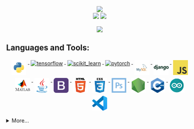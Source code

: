 
<!-- [doguilmak's GitHub stats](https://github-readme-stats.vercel.app/api?username=doguilmak&theme=github_dark&show_icons=true) -->

<!-- Black-Blue Stat Bar -->
<!--
<div align="center">
  <img src="https://github-readme-stats.vercel.app/api?username=doguilmak&theme=github_dark&show_icons=true" align="center"/>
</div>
-->

<!-- doguilmak (Dogu Ilmak) -->
<div align="center">
  <img src="http://github-profile-summary-cards.vercel.app/api/cards/profile-details?username=doguilmak&theme=default" align="center"/>
</div>

<!-- Most Used Languages Bar -->
<!--
<div align="center">
  <img src="http://github-profile-summary-cards.vercel.app/api/cards/repos-per-language?username=doguilmak&theme=default" align="center"/>
  <img src="http://github-profile-summary-cards.vercel.app/api/cards/most-commit-language?username=doguilmak&theme=default" align="center"/>
</div>
-->

<!-- Stats and Commits Bar -->
<div align="center">
  <img src="http://github-profile-summary-cards.vercel.app/api/cards/stats?username=doguilmak&theme=default" align="center"/>
  <img src="http://github-profile-summary-cards.vercel.app/api/cards/productive-time?username=doguilmak&theme=default&utcOffset=1" align="center"/>
</div>

<br>

<!-- Profile Views Bar -->
<div align="center">
  <!-- <img src="https://visitor-badge.laobi.icu/badge?page_id=doguilmak.doguilmak" align="center"/> -->
  <img src="https://komarev.com/ghpvc/?username=doguilmak&color=586e75" align="center"/>
</div>

<h2>Languages and Tools:</h2>
<p align="center">
  
  <a href="https://www.python.org" target="_blank">
    <img src="https://raw.githubusercontent.com/github/explore/80688e429a7d4ef2fca1e82350fe8e3517d3494d/topics/python/python.png" alt="python" height="40" style="vertical-align:top; margin:4px">
  </a>
  
  <a href="https://www.tensorflow.org" target="_blank">
    <img src="https://www.vectorlogo.zone/logos/tensorflow/tensorflow-icon.svg" alt="tensorflow" width="40" height="40" style="vertical-align:top; margin:4px"/>
  </a>
  
  <a href="https://scikit-learn.org/" target="_blank">
    <img src="https://upload.wikimedia.org/wikipedia/commons/0/05/Scikit_learn_logo_small.svg" alt="scikit_learn" width="40" height="40" style="vertical-align:top; margin:4px">
  </a>
  
  <a href="https://pytorch.org/" target="_blank">
    <img src="https://www.vectorlogo.zone/logos/pytorch/pytorch-icon.svg" alt="pytorch" width="40" height="40" style="vertical-align:top; margin:4px"/>
  </a>

   <a href="https://www.mysql.com/" target="_blank">
    <img src="https://raw.githubusercontent.com/github/explore/80688e429a7d4ef2fca1e82350fe8e3517d3494d/topics/mysql/mysql.png" alt="mysql" height="40" style="vertical-align:top; margin:4px">
  </a>
	
  <a href="https://www.djangoproject.com/" target="_blank">
    <img src="https://raw.githubusercontent.com/github/explore/80688e429a7d4ef2fca1e82350fe8e3517d3494d/topics/django/django.png" alt="nodejs" height="40" style="vertical-align:top; margin:4px">
  </a>
  
  <a href="https://developer.mozilla.org/en-US/docs/Web/JavaScript" target="_blank">
    <img src="https://raw.githubusercontent.com/github/explore/80688e429a7d4ef2fca1e82350fe8e3517d3494d/topics/javascript/javascript.png" alt="javascript" height="40" style="vertical-align:top; margin:4px">
  </a>
  
  <a href="https://www.mathworks.com/products/matlab.html" target="_blank">
    <img src="https://raw.githubusercontent.com/github/explore/80688e429a7d4ef2fca1e82350fe8e3517d3494d/topics/matlab/matlab.png" alt="matlab" height="40" style="vertical-align:top; margin:4px">
  </a>
  
  <a href="https://www.java.com" target="_blank">
    <img src="https://raw.githubusercontent.com/devicons/devicon/master/icons/java/java-original.svg" alt="java" width="40" height="40" style="vertical-align:top; margin:4px"/>
  </a>
  
  <a href="https://getbootstrap.com/" target="_blank">
    <img src="https://raw.githubusercontent.com/github/explore/80688e429a7d4ef2fca1e82350fe8e3517d3494d/topics/bootstrap/bootstrap.png" alt="Bootstrap" height="40" style="vertical-align:top; margin:4px">
  </a>
  
  <a href="https://www.w3schools.com/html/" target="_blank">
    <img src="https://raw.githubusercontent.com/github/explore/80688e429a7d4ef2fca1e82350fe8e3517d3494d/topics/html/html.png" alt="html" height="40" style="vertical-align:top; margin:4px">
  </a>
  
  <a href="https://www.w3schools.com/css/default.asp" target="_blank">  
    <img src="https://raw.githubusercontent.com/github/explore/80688e429a7d4ef2fca1e82350fe8e3517d3494d/topics/css/css.png" alt="css" height="40" style="vertical-align:top; margin:4px">
  </a>
  
  <a href="https://www.photoshop.com/en" target="_blank">
    <img src="https://raw.githubusercontent.com/devicons/devicon/master/icons/photoshop/photoshop-line.svg" alt="photoshop" width="40" height="40" style="vertical-align:top; margin:4px"/>
  </a>
  
  <a href="https://nodejs.org" target="_blank">
    <img src="https://raw.githubusercontent.com/github/explore/80688e429a7d4ef2fca1e82350fe8e3517d3494d/topics/nodejs/nodejs.png" alt="nodejs" height="40" style="vertical-align:top; margin:4px">
  </a>
  
  <a href="https://cplusplus.com/" target="_blank">
    <img src="https://raw.githubusercontent.com/devicons/devicon/master/icons/cplusplus/cplusplus-original.svg" alt="cplusplus" width="40" height="40" style="vertical-align:top; margin:4px"/>
  </a>
  
  <a href="https://www.arduino.cc/" target="_blank">
    <img src="https://raw.githubusercontent.com/github/explore/80688e429a7d4ef2fca1e82350fe8e3517d3494d/topics/arduino/arduino.png" alt="arduino" height="40" style="vertical-align:top; margin:4px">
  </a>
  
  <a href="https://code.visualstudio.com/" target="_blank">
    <img src="https://raw.githubusercontent.com/github/explore/80688e429a7d4ef2fca1e82350fe8e3517d3494d/topics/visual-studio-code/visual-studio-code.png" alt="VS Code" height="40" style="vertical-align:top; margin:4px">
   </a>
</p>

<!-- More... Section -->
<details>
	<summary>More...</summary>	
<div align="center">
<a href="https://www.credly.com/badges/c0b90f0c-2646-4ade-8394-64b1601b315b/public_url" target="_blank">
	<img src="./assets/ibm-ai-engineering-professional-certificate-v2.png" style="vertical-align:top; margin:4px">
</a>

<a href="https://www.credly.com/badges/a9c92f60-4af6-4fd0-9e98-a678eaaed9dd/public_url" target="_blank">
	<img src="./assets/deep-learning-with-tensorflow.png" style="vertical-align:top; margin:4px">
</a>

<a href="https://www.credly.com/badges/8ce2636e-a52b-43a4-a96a-0c535d8b3f7a/public_url" target="_blank">
	<img src="./assets/machine-learning-with-python.png" style="vertical-align:top; margin:4px">
</a>

<a href="https://www.credly.com/badges/ddd2753e-0c34-4905-9cf1-113b5d3cc741/public_url" target="_blank">
	<img src="./assets/deep-learning-essentials-with-keras.png" style="vertical-align:top; margin:4px">
</a>

<a href="https://www.credly.com/badges/94e2e283-c881-45e2-ab27-8dd142529a41/public_url" target="_blank">
	<img src="./assets/computer-vision-and-image-processing-essentials.1.png" style="vertical-align:top; margin:4px">
</a>

<a href="https://www.credly.com/badges/10e52086-fb23-40c7-bc00-a2fc64c1624c/public_url" target="_blank">
	<img src="./assets/deep-neural-networks-with-pytorch.png" style="vertical-align:top; margin:4px">
</a>		

</div>
</details>


<!--![](https://visitor-badge.laobi.icu/badge?page_id=doguilmak.doguilmak)-->

<!--
**doguilmak/doguilmak** is a ✨ _special_ ✨ repository because its `README.md` (this file) appears on your GitHub profile.

Here are some ideas to get you started:

### Hi there 👋

- 🔭 I’m currently working on ...
- 🌱 I’m currently learning ...
- 👯 I’m looking to collaborate on ...
- 🤔 I’m looking for help with ...
- 💬 Ask me about ...
- 📫 How to reach me: ...
- 😄 Pronouns: ...
- ⚡ Fun fact: ...
-->
